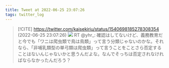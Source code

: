 ```yaml
---
title: Tweet at 2022-06-25 23:07:26
tags: twitter_log
---
```


> [!CITE] https://twitter.com/kaisekiriu/status/1540698185278308354 (2022-06-25 23:07:26)
> ![](https://twitter.com/kaisekiriu/status/1540698185278308354)
> RT @yhr_: 確認はしてないけど、義務教育だと今でも「ワニは爬虫類で鳥は鳥類」って言う分類じゃないのかな。それなら、「非哺乳類型の単弓類は爬虫類」って言うことをことさら否定することはないんじゃないかと思うんだよな。なんでそっちは否定されなければならなかったんだろう？
